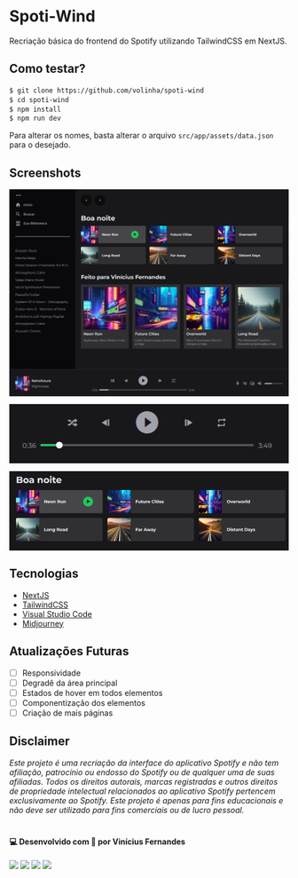 # Spoti-Wind

Recriação básica do frontend do Spotify utilizando TailwindCSS em NextJS.

## Como testar?

```bash
$ git clone https://github.com/volinha/spoti-wind
$ cd spoti-wind
$ npm install
$ npm run dev
```

Para alterar os nomes, basta alterar o arquivo `src/app/assets/data.json` para o desejado.

## Screenshots

<p align="center" style="display: flex; align-items: flex-start; justify-content: center;">
  <img src="public/screen1.png" width="800px"/>
</p>

<p align="center" style="display: flex; align-items: flex-start; justify-content: center;">
  <img src="public/hover1.png" width="800px"/>
</p>

<p align="center" style="display: flex; align-items: flex-start; justify-content: center;">
  <img src="public/hover2.png" width="800px"/>
</p>

## Tecnologias

- [NextJS](nextjs.org)
- [TailwindCSS](https://tailwindcss.com)
- [Visual Studio Code](https://code.visualstudio.com)
- [Midjourney](https://www.midjourney.com)

## Atualizações Futuras

- [ ] Responsividade
- [ ] Degradê da área principal
- [ ] Estados de hover em todos elementos
- [ ] Componentização dos elementos
- [ ] Criação de mais páginas

## Disclaimer

*Este projeto é uma recriação da interface do aplicativo Spotify e não tem afiliação, patrocínio ou endosso do Spotify ou de qualquer uma de suas afiliadas. Todos os direitos autorais, marcas registradas e outros direitos de propriedade intelectual relacionados ao aplicativo Spotify pertencem exclusivamente ao Spotify. Este projeto é apenas para fins educacionais e não deve ser utilizado para fins comerciais ou de lucro pessoal.*

#

#### 💻 Desenvolvido com 💖 por Vinícius Fernandes
[<img src = "https://img.shields.io/badge/facebook-%231877F2.svg?&style=for-the-badge&logo=facebook&logoColor=white">](https://www.facebook.com/viniciusfvb)
[<img src="https://img.shields.io/badge/linkedin-%230077B5.svg?&style=for-the-badge&logo=linkedin&logoColor=white" />](https://www.linkedin.com/in/viniciusfernandesdev/)
[<img src="https://img.shields.io/badge/twitter-%231DA1F2.svg?&style=for-the-badge&logo=twitter&logoColor=white" />](https://twitter.com/volafernandes)
<a href = "mailto:viniciusfernandesdev@gmail.com"><img src="https://img.shields.io/badge/-Gmail-%23333?style=for-the-badge&logo=gmail&logoColor=white" target="_blank"></a>
<br />
